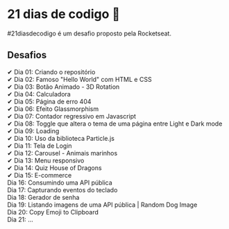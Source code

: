 

# 21 dias de codigo 🚀

#21diasdecodigo é um desafio proposto pela Rocketseat.



## Desafios<br>
✔ Dia 01: Criando o repositório<br>
✔ Dia 02: Famoso "Hello World" com HTML e CSS<br>
✔ Dia 03: Botão Animado - 3D Rotation<br>
✔ Dia 04: Calculadora<br>
✔ Dia 05: Página de erro 404<br>
✔ Dia 06: Efeito Glassmorphism<br>
✔ Dia 07: Contador regressivo em Javascript<br>
✔ Dia 08: Toggle que altera o tema de uma página entre Light e Dark mode<br>
✔ Dia 09: Loading<br>
✔ Dia 10: Uso da biblioteca Particle.js<br>
✔ Dia 11: Tela de Login<br>
✔ Dia 12: Carousel - Animais marinhos<br>
✔ Dia 13: Menu responsivo<br>
✔  Dia 14: Quiz House of Dragons<br>
✔  Dia 15: E-commerce<br>
  Dia 16: Consumindo uma API pública<br>
  Dia 17: Capturando eventos do teclado<br>
  Dia 18: Gerador de senha<br>
  Dia 19: Listando imagens de uma API pública | Random Dog Image<br>
  Dia 20: Copy Emoji to Clipboard<br>
  Dia 21: ...<br>

